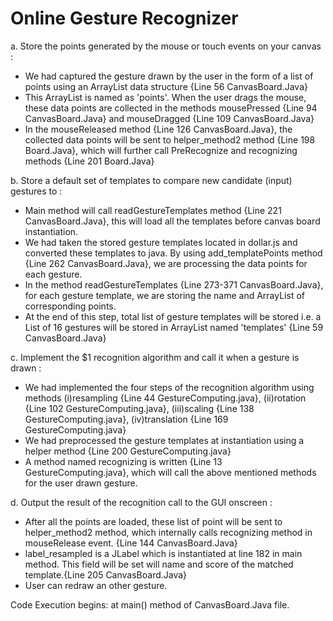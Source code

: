# Online Gesture Recognizer


 
a. Store the points generated by the mouse or touch events on your canvas :

* We had captured the gesture drawn by the user in the form of a list of points using an ArrayList data structure {Line 56 CanvasBoard.Java}
* This ArrayList is named as 'points'. When the user drags the mouse, these data points are collected in the methods mousePressed {Line 94 CanvasBoard.Java} 
and mouseDragged {Line 109 CanvasBoard.Java}
* In the mouseReleased method {Line 126 CanvasBoard.Java}, the collected data points will be sent to helper_method2 method {Line 198 Board.Java}, which will further 
call PreRecognize and recognizing methods {Line 201 Board.Java}


b. Store a default set of templates to compare new candidate (input) gestures to : 

* Main method will call readGestureTemplates method {Line 221 CanvasBoard.Java}, this will load all the templates before canvas board instantiation.
* We had taken the stored gesture templates located in dollar.js and converted these templates to java. By using add_templatePoints 
method {Line 262 CanvasBoard.Java}, we are processing the data points for each gesture. 
* In the method readGestureTemplates {Line 273-371 CanvasBoard.Java}, for each gesture template, we are storing the name and ArrayList of corresponding points.
* At the end of this step, total list of gesture templates will be stored i.e. a List of 16 gestures will be stored in ArrayList named 
 'templates' {Line 59 CanvasBoard.Java}



c. Implement the $1 recognition algorithm and call it when a gesture is drawn :  

* We had implemented the four steps of the recognition algorithm using methods (i)resampling {Line 44 GestureComputing.java}, 
(ii)rotation {Line 102 GestureComputing.java}, (iii)scaling {Line 138 GestureComputing.java}, (iv)translation {Line 169 GestureComputing.java}
* We had preprocessed the gesture templates at instantiation using a helper method {Line 200 GestureComputing.java}
* A method named recognizing is written {Line 13 GestureComputing.java}, which will call the above mentioned methods for the user drawn gesture. 


d. Output the result of the recognition call to the GUI onscreen : 

* After all the points are loaded, these list of point will be sent to helper_method2 method, which internally calls recognizing method in mouseRelease event.
{Line 144 CanvasBoard.Java}
* label_resampled is a JLabel which is instantiated at line 182 in main method. This field will be set will name and score of the matched
 template.{Line 205 CanvasBoard.Java} 
* User can redraw an other gesture.

Code Execution begins: at main() method of CanvasBoard.Java file. 
